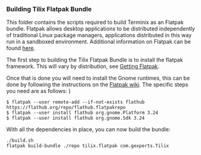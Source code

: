 ### Building Tilix Flatpak Bundle

This folder contains the scripts required to build Terminix as an Flatpak bundle. Flatpak allows desktop applications to be distributed independently of traditional Linux package managers, applications distributed in this way run in a sandboxed environment. Additional information on Flatpak can be found [here](http://flatpak.org/).

The first step to building the Tilix Flatpak Bundle is to install the flatpak framework. This will vary by distribution, see [Getting Flatpak](http://flatpak.org/getting.html).

Once that is done you will need to install the Gnome runtimes, this can be done by following the instructions on the [Flatpak wiki](http://docs.flatpak.org/en/latest/getting-setup.html). The specific steps you need are as follows:
)
```
$ flatpak --user remote-add --if-not-exists flathub https://flathub.org/repo/flathub.flatpakrepo
$ flatpak --user install flathub org.gnome.Platform 3.24
$ flatpak --user install flathub org.gnome.Sdk 3.24
```
With all the dependencies in place, you can now build the bundle:

```
./build.sh
flatpak build-bundle ./repo tilix.flatpak com.gexperts.Tilix
```
